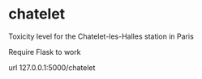 # chatelet
Toxicity level for the Chatelet-les-Halles station in Paris

Require Flask to work


url 127.0.0.1:5000/chatelet
